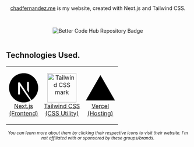 <p align="center">
  <br />
  <a href="https://chadfernandez.me">chadfernandez.me</a> is my website, created with Next.js and Tailwind CSS.
</p>
<br />
<p align="center">
  <img src="https://bettercodehub.com/edge/badge/chof64/chof64?branch=main" alt="Better Code Hub Repository Badge">
  <br />
  <br />
</p>

## Technologies Used.

<table align="center">
  <tr>
    <td>
      <p align="center">
        <a href="https://nextjs.org">
          <svg width="80" height="80" viewBox="0 0 1000 1000" fill="none" xmlns="http://www.w3.org/2000/svg">
            <path d="M467.253 0.269139C465.103 0.464613 458.26 1.14878 452.102 1.63747C310.068 14.4411 177.028 91.0671 92.7664 208.841C45.8456 274.325 15.8358 348.605 4.49658 427.284C0.488759 454.748 0 462.86 0 500.098C0 537.336 0.488759 545.448 4.49658 572.912C31.6716 760.666 165.298 918.414 346.53 976.861C378.983 987.319 413.196 994.453 452.102 998.754C467.253 1000.42 532.747 1000.42 547.898 998.754C615.054 991.326 671.945 974.71 728.055 946.073C736.657 941.675 738.319 940.502 737.146 939.525C736.364 938.939 699.707 889.777 655.718 830.352L575.758 722.353L475.562 574.085C420.43 492.572 375.073 425.915 374.682 425.915C374.291 425.818 373.9 491.693 373.705 572.13C373.412 712.97 373.314 718.639 371.554 721.962C369.013 726.751 367.058 728.706 362.952 730.856C359.824 732.42 357.087 732.713 342.327 732.713H325.415L320.919 729.878C317.986 728.021 315.836 725.578 314.37 722.744L312.317 718.345L312.512 522.382L312.805 326.321L315.836 322.509C317.4 320.457 320.723 317.818 323.069 316.547C327.077 314.592 328.641 314.397 345.552 314.397C365.494 314.397 368.817 315.179 373.998 320.848C375.464 322.411 429.717 404.12 494.624 502.541C559.531 600.963 648.289 735.352 691.887 801.324L771.065 921.248L775.073 918.609C810.557 895.543 848.094 862.703 877.81 828.495C941.056 755.877 981.818 667.326 995.503 572.912C999.511 545.448 1000 537.336 1000 500.098C1000 462.86 999.511 454.748 995.503 427.284C968.328 239.53 834.702 81.7821 653.47 23.3352C621.505 12.975 587.488 5.84016 549.365 1.53972C539.98 0.562345 475.367 -0.51276 467.253 0.269139ZM671.945 302.668C676.637 305.014 680.45 309.51 681.818 314.201C682.6 316.743 682.796 371.085 682.6 493.549L682.307 669.281L651.32 621.781L620.235 574.281V446.538C620.235 363.95 620.626 317.525 621.212 315.277C622.776 309.803 626.197 305.503 630.89 302.962C634.897 300.909 636.364 300.714 651.711 300.714C666.178 300.714 668.719 300.909 671.945 302.668Z" fill="black" />
          </svg>
          <br />
          Next.js
          <br />
          (Frontend)
        </a>
      </p>
    </td>
    <td>
      <p align="center">
        <a href="https://tailwindcss.com">
          <img src="https://tailwindcss.com/_next/static/media/tailwindcss-mark.79614a5f61617ba49a0891494521226b.svg" alt="Tailwind CSS mark" width="80" height="80" />
          <br />
          Tailwind CSS
          <br />
          (CSS Utility)
        </a>
      </p>
    </td>
    <td>
      <p align="center">
        <a href="https://vercel.com">
          <svg width="80" height="80" viewBox="0 0 1155 1000" fill="none" xmlns="http://www.w3.org/2000/svg">
            <path d="M577.344 0L1154.69 1000H0L577.344 0Z" fill="black"/>
          </svg>
          <br />
          Vercel
          <br />
          (Hosting)
        </a>
      </p>
    </td>
  </tr>
</table>

<p align="center"><sub><i>You can learn more about them by clicking their respective icons to visit their website. I'm not affiliated with or sponsored by these groups/brands.</i><sub>
</p>
